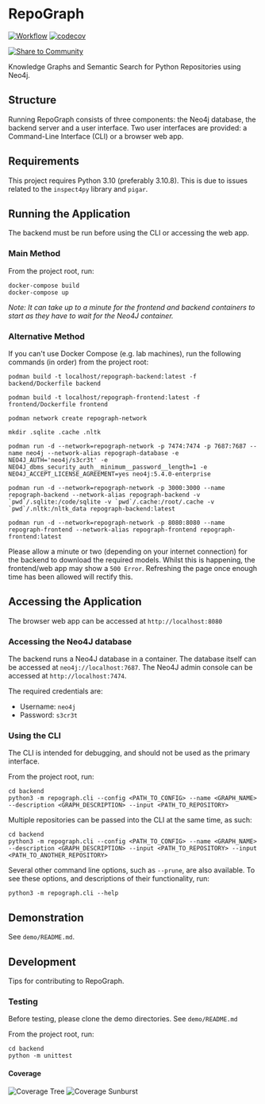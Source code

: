 # RepoGraph

[![Workflow](https://github.com/WilliamsCJ/repograph/actions/workflows/python.yaml/badge.svg)](https://github.com/WilliamsCJ/repograph/actions)
[![codecov](https://codecov.io/gh/WilliamsCJ/repograph/branch/main/graph/badge.svg?token=1WYUIBCMQF)](https://codecov.io/gh/WilliamsCJ/repograph)

[![Share to Community](https://huggingface.co/datasets/huggingface/badges/raw/main/powered-by-huggingface-light.svg)](https://huggingface.co/cjwilliams/codet5-base-python-sum)

Knowledge Graphs and Semantic Search for Python Repositories using Neo4j.

## Structure

Running RepoGraph consists of three components: the Neo4j database, the backend server and a user interface.
Two user interfaces are provided: a Command-Line Interface (CLI) or a browser web app.

## Requirements

This project requires Python 3.10 (preferably 3.10.8). This is due to issues related to the
`inspect4py` library and `pigar`.

## Running the Application

The backend must be run before using the CLI or accessing the web app.

### Main Method

From the project root, run:

```shell
docker-compose build
docker-compose up
```

_Note: It can take up to a minute for the frontend and backend containers to start as they have to
wait for the Neo4J container._

### Alternative Method

If you can't use Docker Compose (e.g. lab machines), run the following commands (in order) from the project root:

```shell
podman build -t localhost/repograph-backend:latest -f backend/Dockerfile backend

podman build -t localhost/repograph-frontend:latest -f frontend/Dockerfile frontend

podman network create repograph-network

mkdir .sqlite .cache .nltk

podman run -d --network=repograph-network -p 7474:7474 -p 7687:7687 --name neo4j --network-alias repograph-database -e NEO4J_AUTH='neo4j/s3cr3t' -e NEO4J_dbms_security_auth__minimum__password__length=1 -e NEO4J_ACCEPT_LICENSE_AGREEMENT=yes neo4j:5.4.0-enterprise

podman run -d --network=repograph-network -p 3000:3000 --name repograph-backend --network-alias repograph-backend -v `pwd`/.sqlite:/code/sqlite -v `pwd`/.cache:/root/.cache -v `pwd`/.nltk:/nltk_data repograph-backend:latest

podman run -d --network=repograph-network -p 8080:8080 --name repograph-frontend --network-alias repograph-frontend repograph-frontend:latest
```

Please allow a minute or two (depending on your internet connection) for the backend to download the required models. Whilst this is happening, the frontend/web app may show a `500 Error`. Refreshing the page once enough time has been allowed will rectify this.

## Accessing the Application

The browser web app can be accessed at `http://localhost:8080`

### Accessing the Neo4J database

The backend runs a Neo4J database in a container. The database itself can be accessed at
`neo4j://localhost:7687`. The Neo4J admin console can be accessed at `http://localhost:7474`.

The required credentials are:

- Username: `neo4j`
- Password: `s3cr3t`

### Using the CLI

The CLI is intended for debugging, and should not be used as the primary interface.

From the project root, run:

```shell
cd backend
python3 -m repograph.cli --config <PATH_TO_CONFIG> --name <GRAPH_NAME> --description <GRAPH_DESCRIPTION> --input <PATH_TO_REPOSITORY>
```

Multiple repositories can be passed into the CLI at the same time, as such:

```shell
cd backend
python3 -m repograph.cli --config <PATH_TO_CONFIG> --name <GRAPH_NAME> --description <GRAPH_DESCRIPTION> --input <PATH_TO_REPOSITORY> --input <PATH_TO_ANOTHER_REPOSITORY>
```

Several other command line options, such as `--prune`, are also available. To see these options,
and descriptions of their functionality, run:

```shell
python3 -m repograph.cli --help
```

## Demonstration

See `demo/README.md`.

## Development

Tips for contributing to RepoGraph.

### Testing

Before testing, please clone the demo directories. See `demo/README.md`

From the project root, run:

```shell
cd backend
python -m unittest
```

#### Coverage

![Coverage Tree](https://codecov.io/gh/WilliamsCJ/repograph/branch/main/graphs/tree.svg?token=1WYUIBCMQF)
![Coverage Sunburst](https://codecov.io/gh/WilliamsCJ/repograph/branch/main/graphs/sunburst.svg?token=1WYUIBCMQF)
